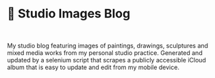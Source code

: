 <br>
<h1 style="margin-top: 20px; margin-bottom: 50px" >🌱 Studio Images Blog</h1>
<p> My studio blog featuring images of paintings, drawings, sculptures and mixed media works from my personal studio practice. Generated and updated by a selenium script that scrapes a publicly accessible iCloud album that is easy to update and edit from my mobile device.</p>
<br>
<!-- <br>
<br> -->